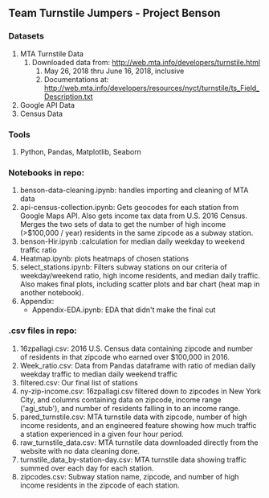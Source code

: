 ## Team Turnstile Jumpers - Project Benson

### Datasets
1. MTA Turnstile Data
   1. Downloaded data from: http://web.mta.info/developers/turnstile.html
      1. May 26, 2018 thru June 16, 2018, inclusive
      2. Documentations at: http://web.mta.info/developers/resources/nyct/turnstile/ts_Field_Description.txt
2. Google API Data
3. Census Data

### Tools
1. Python, Pandas, Matplotlib, Seaborn


### Notebooks in repo:
1. benson-data-cleaning.ipynb: handles importing and cleaning of MTA data
2. api-census-collection.ipynb: Gets geocodes for each station from Google Maps API. Also gets income tax data from U.S. 2016 Census. Merges the two sets of data to get the number of high income (>$100,000 / year) residents in the same zipcode as a subway station. 
3. benson-Hir.ipynb :calculation for median daily weekday to weekend traffic ratio
4. Heatmap.ipynb: plots heatmaps of chosen stations
5. select_stations.ipynb: Filters subway stations on our criteria of weekday/weekend ratio, high income residents, and median daily traffic. Also makes final plots, including scatter plots and bar chart (heat map in another notebook).
5. Appendix:
   - Appendix-EDA.ipynb: EDA that didn't make the final cut
   
### .csv files in repo:
1. 16zpallagi.csv: 2016 U.S. Census data containing zipcode and number of residents in that zipcode who earned over $100,000 in 2016.
2. Week_ratio.csv: Data from Pandas dataframe with ratio of median daily weekday traffic to median daily weekend traffic
3. filtered.csv: Our final list of stations
4. ny-zip-income.csv: 16zpallagi.csv filtered down to zipcodes in New York City, and columns containing data on zipcode, income range ('agi_stub'), and number of residents falling in to an income range.
5. pared_turnstile.csv: MTA turnstile data with zipcode, number of high income residents, and an engineered feature showing how much traffic a station experienced in a given four hour period.
6. raw_turnstile_data.csv: MTA turnstile data downloaded directly from the website with no data cleaning done.
7. turnstile_data_by-station-day.csv: MTA turnstile data showing traffic summed over each day for each station.
8. zipcodes.csv: Subway station name, zipcode, and number of high income residents in the zipcode of each station.
  

